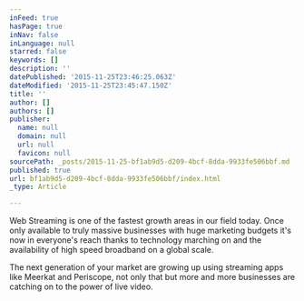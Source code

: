 ```yaml
---
inFeed: true
hasPage: true
inNav: false
inLanguage: null
starred: false
keywords: []
description: ''
datePublished: '2015-11-25T23:46:25.063Z'
dateModified: '2015-11-25T23:45:47.150Z'
title: ''
author: []
authors: []
publisher:
  name: null
  domain: null
  url: null
  favicon: null
sourcePath: _posts/2015-11-25-bf1ab9d5-d209-4bcf-8dda-9933fe506bbf.md
published: true
url: bf1ab9d5-d209-4bcf-8dda-9933fe506bbf/index.html
_type: Article

---
```

Web Streaming is one of the fastest growth areas in our field today. Once only available to truly massive businesses with huge marketing budgets it's now in everyone's reach thanks to technology marching on and the availability of high speed broadband on a global scale.

The next generation of your market are growing up using streaming apps like Meerkat and Periscope, not only that but more and more businesses are catching on to the power of live video.